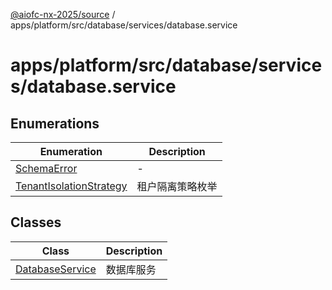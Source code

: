 [@aiofc-nx-2025/source](../../../../../../index.md) / apps/platform/src/database/services/database.service

# apps/platform/src/database/services/database.service

## Enumerations

| Enumeration | Description |
| ------ | ------ |
| [SchemaError](enumerations/SchemaError.md) | - |
| [TenantIsolationStrategy](enumerations/TenantIsolationStrategy.md) | 租户隔离策略枚举 |

## Classes

| Class | Description |
| ------ | ------ |
| [DatabaseService](classes/DatabaseService.md) | 数据库服务 |
